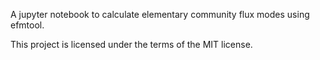 A jupyter notebook to calculate elementary community flux modes using efmtool. 


This project is licensed under the terms of the MIT license.